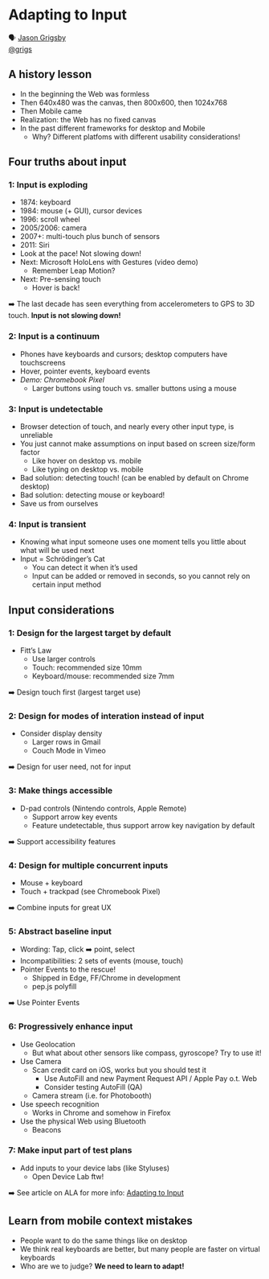 # Adapting to Input

🗣 [Jason Grigsby](http://blog.cloudfour.com/)  
[@grigs](https://twitter.com/grigs)

## A history lesson

- In the beginning the Web was formless
- Then 640x480 was the canvas, then 800x600, then 1024x768
- Then Mobile came
- Realization: the Web has no fixed canvas
- In the past different frameworks for desktop and Mobile
  - Why? Different platfoms with different usability considerations!

## Four truths about input

### 1: Input is exploding

- 1874: keyboard
- 1984: mouse (+ GUI), cursor devices
- 1996: scroll wheel
- 2005/2006: camera
- 2007+: multi-touch plus bunch of sensors
- 2011: Siri
- Look at the pace! Not slowing down!
- Next: Microsoft HoloLens with Gestures (video demo)
  - Remember Leap Motion?
- Next: Pre-sensing touch
  - Hover is back!

➡️  The last decade has seen everything from accelerometers to GPS to 3D touch. **Input is not slowing down!**

### 2: Input is a continuum

- Phones have keyboards and cursors; desktop computers have touchscreens
- Hover, pointer events, keyboard events
- *Demo: Chromebook Pixel*
  - Larger buttons using touch vs. smaller buttons using a mouse

### 3: Input is undetectable

- Browser detection of touch‚ and nearly every other input type, is unreliable
- You just cannot make assumptions on input based on screen size/form factor
  - Like hover on desktop vs. mobile
  - Like typing on desktop vs. mobile
- Bad solution: detecting touch! (can be enabled by default on Chrome desktop)
- Bad solution: detecting mouse or keyboard!
- Save us from ourselves

### 4: Input is transient

- Knowing what input someone uses one moment tells you little about what will be used next
- Input = Schrödinger’s Cat
  - You can detect it when it’s used
  - Input can be added or removed in seconds, so you cannot rely on certain input method

## Input considerations

### 1: Design for the largest target by default

- Fitt’s Law
  - Use larger controls
  - Touch: recommended size 10mm
  - Keyboard/mouse: recommended size 7mm

➡️ Design touch first (largest target use)

### 2: Design for modes of interation instead of input

- Consider display density
  - Larger rows in Gmail
  - Couch Mode in Vimeo

➡️ Design for user need, not for input

### 3: Make things accessible

- D-pad controls (Nintendo controls, Apple Remote)
  - Support arrow key events
  - Feature undetectable, thus support arrow key navigation by default

➡️ Support accessibility features

### 4: Design for multiple concurrent inputs

- Mouse + keyboard
- Touch + trackpad (see Chromebook Pixel)

➡️ Combine inputs for great UX

### 5: Abstract baseline input

- Wording: Tap, click ➡️ point, select
- Incompatibilities: 2 sets of events (mouse, touch)
- Pointer Events to the rescue!
  - Shipped in Edge, FF/Chrome in development
  - pep.js polyfill

➡️ Use Pointer Events

### 6: Progressively enhance input

- Use Geolocation
  - But what about other sensors like compass, gyroscope? Try to use it!
- Use Camera
  - Scan credit card on iOS, works but you should test it
    - Use AutoFill and new Payment Request API / Apple Pay o.t. Web
    - Consider testing AutoFill (QA)
  - Camera stream (i.e. for Photobooth)
- Use speech recognition
  - Works in Chrome and somehow in Firefox
- Use the physical Web using Bluetooth
  - Beacons

### 7: Make input part of test plans

- Add inputs to your device labs (like Styluses)
  - Open Device Lab ftw!

➡️ See article on ALA for more info: [Adapting to Input](http://alistapart.com/article/adapting-to-input)

## Learn from mobile context mistakes

- People want to do the same things like on desktop
- We think real keyboards are better, but many people are faster on virtual keyboards
- Who are we to judge? **We need to learn to adapt!**
